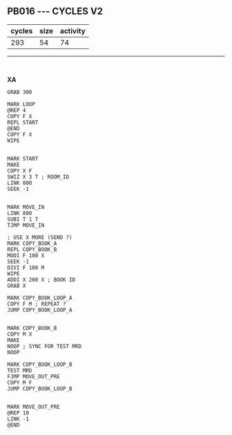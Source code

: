 ## PB016 --- CYCLES V2

| cycles | size | activity |
| ------ | ---- | -------- |
| 293 | 54 | 74 |
<hr>
<br>

**XA**

```
GRAB 300

MARK LOOP
@REP 4
COPY F X
REPL START
@END
COPY F X
WIPE


MARK START
MAKE
COPY X F
SWIZ X 3 T ; ROOM_ID
LINK 800
SEEK -1


MARK MOVE_IN
LINK 800
SUBI T 1 T
TJMP MOVE_IN

; USE X MORE (SEND ?)
MARK COPY_BOOK_A
REPL COPY_BOOK_B
MODI F 100 X
SEEK -1
DIVI F 100 M
WIPE
ADDI X 200 X ; BOOK ID
GRAB X

MARK COPY_BOOK_LOOP_A
COPY F M ; REPEAT ?
JUMP COPY_BOOK_LOOP_A


MARK COPY_BOOK_B
COPY M X
MAKE
NOOP ; SYNC FOR TEST MRD
NOOP

MARK COPY_BOOK_LOOP_B
TEST MRD
FJMP MOVE_OUT_PRE
COPY M F
JUMP COPY_BOOK_LOOP_B


MARK MOVE_OUT_PRE
@REP 10
LINK -1
@END
```
